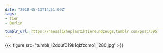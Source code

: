 ```yaml
---
date: "2010-05-13T14:51:00Z"
tags:
- Tier
- Berlin

tumblr_url: https://haesslicheplastiktiereundzeugs.tumblr.com/post/595725553
---
```

{{< figure src="tumblr_l2ddufO19k1qbfzcmo1_1280.jpg" >}}
